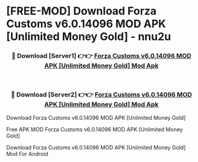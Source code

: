 # [FREE-MOD] Download Forza Customs v6.0.14096 MOD APK [Unlimited Money Gold] - nnu2u


<div align="center">
<h3>🔴 Download [Server1] 👉👉 <a href="https://apk-comot.site?title=Forza_Customs_v6.0.14096_MOD_APK_[Unlimited_Money_Gold]">Forza Customs v6.0.14096 MOD APK [Unlimited Money Gold] Mod Apk</a></h3><br>

<h3>🔴 Download [Server2] 👉👉 <a href="https://apk-comot.site?title=Forza_Customs_v6.0.14096_MOD_APK_[Unlimited_Money_Gold]">Forza Customs v6.0.14096 MOD APK [Unlimited Money Gold] Mod Apk</a></h3>
</div>



Download Forza Customs v6.0.14096 MOD APK [Unlimited Money Gold] 

Free APK MOD Forza Customs v6.0.14096 MOD APK [Unlimited Money Gold] 

Download Forza Customs v6.0.14096 MOD APK [Unlimited Money Gold] Mod For Android
